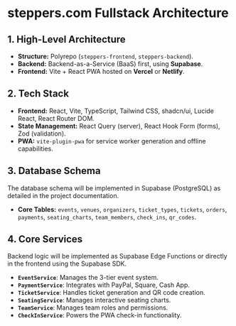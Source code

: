 # **steppers.com Fullstack Architecture**

## **1. High-Level Architecture**

* **Structure:** Polyrepo (`steppers-frontend`, `steppers-backend`).
* **Backend:** Backend-as-a-Service (BaaS) first, using **Supabase**.
* **Frontend:** Vite + React PWA hosted on **Vercel** or **Netlify**.

## **2. Tech Stack**
* **Frontend:** React, Vite, TypeScript, Tailwind CSS, shadcn/ui, Lucide React, React Router DOM.
* **State Management:** React Query (server), React Hook Form (forms), Zod (validation).
* **PWA:** `vite-plugin-pwa` for service worker generation and offline capabilities.

## **3. Database Schema**

The database schema will be implemented in Supabase (PostgreSQL) as detailed in the project documentation.
* **Core Tables:** `events`, `venues`, `organizers`, `ticket_types`, `tickets`, `orders`, `payments`, `seating_charts`, `team_members`, `check_ins`, `qr_codes`.

## **4. Core Services**
Backend logic will be implemented as Supabase Edge Functions or directly in the frontend using the Supabase SDK.
* **`EventService`**: Manages the 3-tier event system.
* **`PaymentService`**: Integrates with PayPal, Square, Cash App.
* **`TicketService`**: Handles ticket generation and QR code creation.
* **`SeatingService`**: Manages interactive seating charts.
* **`TeamService`**: Manages team roles and permissions.
* **`CheckInService`**: Powers the PWA check-in functionality.